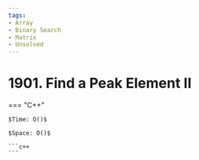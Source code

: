 ```yaml
---
tags:
- Array
- Binary Search
- Matrix
- Unsolved
---
```



# 1901. Find a Peak Element II

=== "C++"

    $Time: O()$

    $Space: O()$

    ```c++
    ```